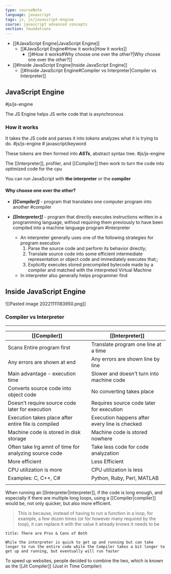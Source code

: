 ```yaml
---
type: courseNote
language: javascript
tags: js, js/javascript-engine
course: javascript advanced concepts
section: foundations
---
```


- [[#JavaScript Engine|JavaScript Engine]]
	- [[#JavaScript Engine#How it works|How it works]]
		- [[#How it works#Why choose one over the other?|Why choose one over the other?]]
- [[#Inside JavaScript Engine|Inside JavaScript Engine]]
	- [[#Inside JavaScript Engine#Compiler vs Interpreter|Compiler vs Interpreter]]



## JavaScript Engine
#js/js-engine 

The JS Engine helps JS write code that is asynchronous

### How it works

It takes the JS code and parses it into *tokens* analyzes what it is trying to do. #js/js-engine  # javascript/keyword

These tokens are then formed into ***ASTs***,  abstract syntax tree. #js/js-engine 

The [[Interpreter]], profiler, and [[Compiler]] then work to turn the code into optimized code for the cpu




You can run JavaScript with **the interpreter** or the **compiler**


#### Why choose one over the other?

- ***[[Compiler]]*** - program that translates one computer program into another #compiler


- ***[[Interpreter]]*** - program that directly executes instructions written in a programming language, without requiring them previously to have been compiled into a machine language program #interpreter
	- An interpreter generally uses one of the following strategies for program execution
		1. Parse the source code and perform its behavior directly;
		2. Translate source code into some efficient intermediate representation or object code and immediately executes that;;
		3. Explicitly executes stored precompiled bytecode made by a compiler and matched with the interpreted Virtual Machine
	- In interpreter also generally helps programmer find


## Inside JavaScript Engine

![[Pasted image 20221111183950.png]]


### Compiler vs Interpreter 
****
| **[[Compiler]]**                                              | **[[Interpreter]]**                                   |
| ----------------------------------------------------- | --------------------------------------------- |
| Scans Entire program first                            | Translate program one line at a time          |
| Any errors are shown at end                           | Any errors are shown line by line             |
| Main advantage - execution time                       | Slower and doesn't turn into machine code     |
| Converts source code into object code                 | No converting takes place                     |
| Doesn't require source code later for execution       | Requires source code later for execution      |
| Execution takes place after entire file is compiled   | Execution happens after every line is checked |
| Machine code is stored in disk storage                | Machine code is stored nowhere                |
| Often take lrg amnt of time for analyzing source code | Take less code for code analyzation           |
| More efficient                                        | Less Efficient                                |
| CPU utilization is more                               | CPU utilization is less                       |
| Examples: C, C++, C#                                  | Python, Ruby, Perl, MATLAB                    |
|                                                       |                                               |


When running an [[Interpreter|interpreter]], if the code is long enough, and especially if there are multiple long loops, using a [[Compiler|compiler]] would be, not only quicker, but also more efficient. 
> This is because, instead of having to run a function in a loop, for example, a few dozen times (or for however many required by the loop), it can replace it with the value it already knows it needs to be


```ad-summary
title: There are Pros & Cons of Both

While the interpreter is quick to get up and running but can take longer to run the entire code while the Compiler takes a bit longer to get up and running, but eventually will run faster

```


To speed up websites, people decided to combine the two, which is known as the [[Jit Compiler]] (Just in Time Compiler)


